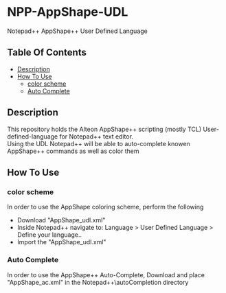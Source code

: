 # NPP-AppShape-UDL
Notepad++ AppShape++ User Defined Language 

## Table Of Contents ###
- [Description](#description )
- [How To Use](#how-to-use )
  * [color scheme](#color-scheme)
  * [Auto Complete](#auto-complete)

## Description ##
This repository holds the Alteon AppShape++ scripting (mostly TCL) User-defined-language for Notepad++ text editor.<br>
Using the UDL Notepad++ will be able to auto-complete knowen AppShape++ commands as well as color them<br>

## How To Use ##
### color scheme ###
In order to use the AppShape coloring scheme, perform the following <br>
* Download "AppShape_udl.xml"
* Inside Notepad++ navigate to: Language > User Defined Language > Define your language..
* Import the "AppShape_udl.xml"

### Auto Complete ###
In order to use the AppShape++ Auto-Complete, Download and place "AppShape_ac.xml" in the Notepad++\autoCompletion directory<br>
